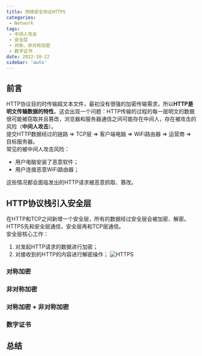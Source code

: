 ```yaml
---
title: 网络安全协议HTTPS
categories:
 - Network
tags:
 - 中间人攻击
 - 安全层
 - 对称、非对称加密
 - 数字证书
date: 2022-10-22
sidebar: 'auto'
---
```


## 前言
HTTP协议目的时传输超文本文件，最初没有很强的加密传输需求，所以**HTTP是明文传输数据的特性**。这会出现一个问题：HTTP传输的过程的每一层明文的数据很可能被窃取并且篡改，浏览器和服务器通信之间可能存在中间人，存在被攻击的风险（**中间人攻击**）。<br/>
提交HTTP数据经过的链路 => TCP层 => 客户端电脑 => WiFi路由器 => 运营商 => 目标服务器。<br/>
常见的被中间人攻击风险：
* 用户电脑安装了恶意软件；
* 用户连接恶意WiFi路由器；

这些情况都会面临发出的HTTP请求被恶意抓取、篡改。

## HTTP协议栈引入安全层
在HTTP和TCP之间新增一个安全层，所有的数据经过安全层会被加密、解密。HTTPS先和安全层通信，安全层再和TCP层通信。<br/>
安全层核心工作：
1. 对发起HTTP请求的数据进行加密；
2. 对接收到的HTTP的内容进行解密操作；
![HTTPS](https://s2.loli.net/2022/10/22/vwZQEzVDrPmFLK9.png)

### 对称加密
### 非对称加密
### 对称加密 + 非对称加密
### 数字证书
## 总结